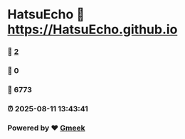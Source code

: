 # HatsuEcho :link: https://HatsuEcho.github.io 
### :page_facing_up: [2](https://HatsuEcho.github.io/tag.html) 
### :speech_balloon: 0 
### :hibiscus: 6773 
### :alarm_clock: 2025-08-11 13:43:41 
### Powered by :heart: [Gmeek](https://github.com/Meekdai/Gmeek)
